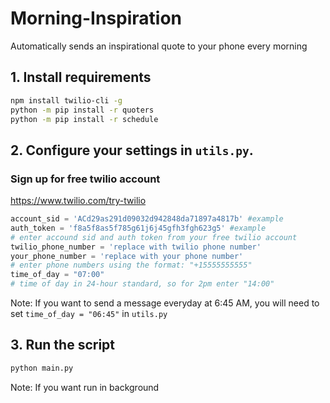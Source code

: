 # Morning-Inspiration
Automatically sends an inspirational quote to your phone every morning

## 1. Install requirements
```bash
npm install twilio-cli -g
python -m pip install -r quoters
python -m pip install -r schedule

```

## 2. Configure your settings in `utils.py`.
### Sign up for free twilio account
https://www.twilio.com/try-twilio

```py
account_sid = 'ACd29as291d09032d942848da71897a4817b' #example
auth_token = 'f8a5f8as5f785g61j6j45gfh3fgh623g5' #example
# enter accound sid and auth token from your free twilio account
twilio_phone_number = 'replace with twilio phone number'
your_phone_number = 'replace with your phone number'
# enter phone numbers using the format: "+15555555555"
time_of_day = "07:00"
# time of day in 24-hour standard, so for 2pm enter "14:00"
```

Note: If you want to send a message everyday at 6:45 AM, you will need to set `time_of_day = "06:45"` in `utils.py`

## 3. Run the script
```bash
python main.py
```
Note: If you want run in background
